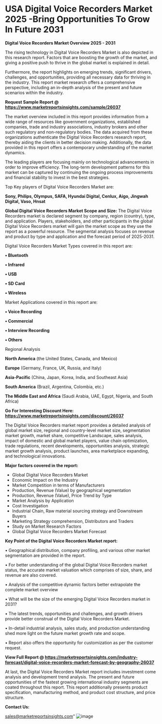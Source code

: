 # USA Digital Voice Recorders Market 2025 -Bring Opportunities To Grow In Future 2031

<Strong> Digital Voice Recorders Market Overview 2025 - 2031</strong>

The rising technology in Digital Voice Recorders Market is also depicted in this research report. Factors that are boosting the growth of the market, and giving a positive push to thrive in the global market is explained in detail.

Furthermore, the report highlights on emerging trends, significant drivers, challenges, and opportunities, providing all necessary data for thriving in the industry. This report market research offers a comprehensive perspective, including an in-depth analysis of the present and future scenarios within the industry.

<strong>Request Sample Report @ <a href=https://www.marketreportsinsights.com/sample/26037>https://www.marketreportsinsights.com/sample/26037</a></strong>

The market overview included in this report provides information from a wide range of resources like government organizations, established companies, trade and industry associations, industry brokers and other such regulatory and non-regulatory bodies. The data acquired from these organizations authenticate the Digital Voice Recorders research report, thereby aiding the clients in better decision making. Additionally, the data provided in this report offers a contemporary understanding of the market dynamics.

The leading players are focusing mainly on technological advancements in order to improve efficiency. The long-term development patterns for this market can be captured by continuing the ongoing process improvements and financial stability to invest in the best strategies.

Top Key players of Digital Voice Recorders Market are:

<strong>Sony, Philips, Olympus, SAFA, Hyundai Digital, Cenlux, Aigo, Jingwah Digital, Vaso, Hnsat</strong>

<strong><b>Global Digital Voice Recorders Market Scope and Size:</b></strong>
The Digital Voice Recorders market is declared segment by company, region (country), type, and application. Players, stakeholders, and other participants in the global Digital Voice Recorders market will gain the market scope as they use the report as a powerful resource. The segmental analysis focuses on revenue and product by type and application and the forecast period of 2025-2031.

Digital Voice Recorders Market Types covered in this report are:

<strong>• Bluetooth

• Infrared

• USB

• SD Card

• Wireless</strong>

Market Applications covered in this report are:

<strong>• Voice Recording

• Commercial

• Interview Recording

• Others</strong> 

Regional Analysis

<strong>North America</strong> (the United States, Canada, and Mexico)

<strong>Europe</strong> (Germany, France, UK, Russia, and Italy)

<strong>Asia-Pacific</strong> (China, Japan, Korea, India, and Southeast Asia)

<strong>South America</strong> (Brazil, Argentina, Colombia, etc.)

<strong>The Middle East and Africa</strong> (Saudi Arabia, UAE, Egypt, Nigeria, and South Africa)

<strong>Go For Interesting Discount Here: <a href=https://www.marketreportsinsights.com/discount/26037>https://www.marketreportsinsights.com/discount/26037</a></strong>

The Digital Voice Recorders market report provides a detailed analysis of global market size, regional and country-level market size, segmentation market growth, market share, competitive Landscape, sales analysis, impact of domestic and global market players, value chain optimization, trade regulations, recent developments, opportunities analysis, strategic market growth analysis, product launches, area marketplace expanding, and technological innovations.

<strong><b>Major factors covered in the report:</b></strong>
<ul>
  <li>Global Digital Voice Recorders Market </li>
  <li>Economic Impact on the Industry</li>
  <li>Market Competition in terms of Manufacturers</li>
  <li>Production, Revenue (Value) by geographical segmentation</li>
  <li>Production, Revenue (Value), Price Trend by Type</li>
  <li>Market Analysis by Application</li>
  <li>Cost Investigation</li>
  <li>Industrial Chain, Raw material sourcing strategy and Downstream Buyers</li>
  <li>Marketing Strategy comprehension, Distributors and Traders</li>
  <li>Study on Market Research Factors</li>
  <li>Global Digital Voice Recorders Market Forecast</li>
</ul>

<strong><b>Key Point of the Digital Voice Recorders Market report:</b></strong>

• Geographical distribution, company profiling, and various other market segmentation are provided in the report.

• For better understanding of the global Digital Voice Recorders market status, the accurate market valuation which comprises of size, share, and revenue are also covered.

• Analysis of the competitive dynamic factors better extrapolate the complete market overview

• What will be the size of the emerging Digital Voice Recorders market in 2031?

• The latest trends, opportunities and challenges, and growth drivers provide better construal of the Digital Voice Recorders Market.

• In-detail industrial analysis, sales study, and production understanding shed more light on the future market growth rate and scope.

• Report also offers the opportunity for customization as per the customer request.

<strong><b>View Full Report @ <a href=https://marketreportsinsights.com/industry-forecast/digital-voice-recorders-market-forecast-by-geography-26037>https://marketreportsinsights.com/industry-forecast/digital-voice-recorders-market-forecast-by-geography-26037</a></b></strong>


At last, the Digital Voice Recorders Market report includes investment come analysis and development trend analysis. The present and future opportunities of the fastest growing international industry segments are coated throughout this report. This report additionally presents product specification, manufacturing method, and product cost structure, and price structure.

<strong>Contact Us:</strong>

sales@marketreportsinsights.com"
![image](https://github.com/user-attachments/assets/0e35f773-3476-4556-af78-8a847f68a3d0)
